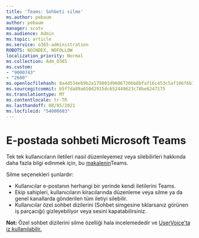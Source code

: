 ```yaml
---
title: 'Teams: Sohbeti silme'
ms.author: pebaum
author: pebaum
manager: scotv
ms.audience: Admin
ms.topic: article
ms.service: o365-administration
ROBOTS: NOINDEX, NOFOLLOW
localization_priority: Normal
ms.collection: Adm_O365
ms.custom:
- "9000743"
- "2680"
ms.openlocfilehash: 8a4d534eb9b2a179801d9606720bb8bfaf16c453c5af106f6b104fd0dc11cc9f
ms.sourcegitcommit: b5f7da89a650d2915dc652449623c78be6247175
ms.translationtype: MT
ms.contentlocale: tr-TR
ms.lasthandoff: 08/05/2021
ms.locfileid: "54008683"
---
```

# <a name="delete-a-chat-in-microsoft-teams"></a>E-postada sohbeti Microsoft Teams

Tek tek kullanıcıların iletileri nasıl düzenleyemez veya silebilirleri hakkında daha fazla bilgi edinmek için, bu [makalenin](https://support.office.com/article/5f1fe604-a900-4a07-b8b7-8cf70ed6b263)Teams. 

Silme seçenekleri şunlardır:

- Kullanıcılar e-postanın herhangi bir yerinde kendi iletilerini Teams.
- Ekip sahipleri, kullanıcıların kiracılarında düzenleme veya silme ya da genel kanallarda gönderilen tüm iletiyi silebilir.
- Kullanıcılar özel sohbet dizilerini (Sohbet simgesine tıklarsanız görünen iş parçacığı) gizleyebiliyor veya sesini kapatabilirsiniz.

**Not:** Özel sohbet dizilerini silme özelliği hala incelemededir ve [UserVoice'ta iz kullanılabilir.](https://microsoftteams.uservoice.com/forums/555103-public/suggestions/33535006-delete-private-chat-threads) 